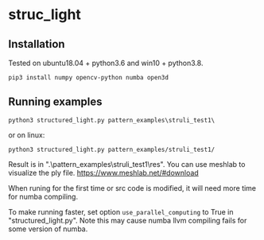 # struc_light

## Installation
Tested on ubuntu18.04 + python3.6 and win10 + python3.8.

  ```
  pip3 install numpy opencv-python numba open3d
  ```

## Running examples
  ```
  python3 structured_light.py pattern_examples\struli_test1\
  ```
  or on linux:
  ```
  python3 structured_light.py pattern_examples/struli_test1/
  ```

  Result is in ".\pattern_examples\struli_test1\res". You can use meshlab to visualize the ply file. https://www.meshlab.net/#download

  When runing for the first time or src code is modified, it will need more time for numba compiling.
  
  To make running faster, set option ```use_parallel_computing``` to True in "structured_light.py". Note this may cause numba llvm compiling fails for some version of numba.
